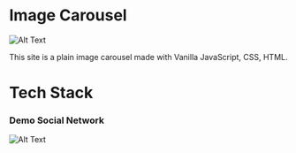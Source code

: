 # Image Carousel

![Alt Text](demo-pics-gifs/image-carousel-3.png)

This site is a plain image carousel made with Vanilla JavaScript, CSS, HTML.

# Tech Stack



### Demo Social Network

![Alt Text](demo-pics-gifs/image-carousel-2.gif)

